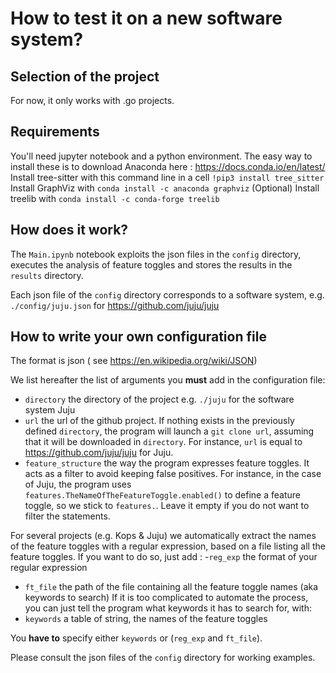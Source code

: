# How to test it on a new software system? 

## Selection of the project

For now, it only works with .go projects.

## Requirements

You'll need jupyter notebook and a python environment. 
The easy way to install these is to download Anaconda here : https://docs.conda.io/en/latest/
Install tree-sitter with this command line in a cell `!pip3 install tree_sitter`
Install GraphViz with `conda install -c anaconda graphviz`
(Optional) Install treelib with `conda install -c conda-forge treelib`

## How does it work?

The `Main.ipynb` notebook exploits the json files in the `config` directory, executes the analysis of feature toggles and stores the results in the `results` directory.

Each json file of the `config` directory corresponds to a software system,  e.g. `./config/juju.json` for https://github.com/juju/juju

## How to write your own configuration file

The format is json ( see https://en.wikipedia.org/wiki/JSON)

We list hereafter the list of arguments you **must** add in the configuration file:

- `directory`  the directory of the project e.g. `./juju` for the software system Juju
- `url` the url of the github project. If nothing exists in the previously defined `directory`, the program will launch a `git clone url`, assuming that it will be downloaded in `directory`. For instance, `url` is equal to https://github.com/juju/juju for Juju.
- `feature_structure` the way the program expresses feature toggles. It acts as a filter to avoid keeping false positives. For instance, in the case of Juju, the program uses `features.TheNameOfTheFeatureToggle.enabled()` to define a feature toggle, so we stick to `features.`. Leave it empty if you do not want to filter the statements.

For several projects (e.g. Kops & Juju) we automatically extract the names of the feature toggles with a regular expression, based on a file listing all the feature toggles. If you want to do so, just add : 
-`reg_exp` the format of your regular expression
- `ft_file` the path of the file containing all the feature toggle names (aka keywords to search)
If it is too complicated to automate the process, you can just tell the program what keywords it has to search for, with:
- `keywords` a table of string, the names of the feature toggles

You **have to** specify either `keywords` or (`reg_exp` and `ft_file`).

Please consult the json files of the `config` directory for working examples.

